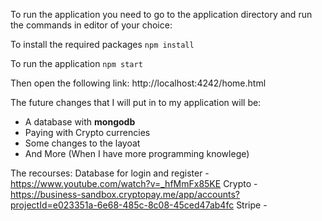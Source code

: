 To run the application you need to go to the application directory and run the commands in editor of your choice:

To install the required packages
`npm install`


To run the application 
`npm start`

Then open the following link:
http://localhost:4242/home.html

The future changes that I will put in to my application will be:
- A database with **mongodb**
- Paying with Crypto currencies
- Some changes to the layoat
- And More (When I have more programming knowlege)

The recourses:
Database for login and register - https://www.youtube.com/watch?v=_hfMmFx85KE
Crypto - https://business-sandbox.cryptopay.me/app/accounts?projectId=e023351a-6e68-485c-8c08-45ced47ab4fc
Stripe - 